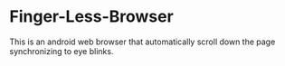 # Finger-Less-Browser
This is an android web browser that automatically scroll down the page synchronizing to eye blinks.
